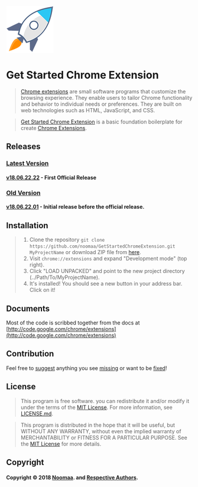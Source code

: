 [![Get Started Chrome Extension](Documents/Logos/GetStartedIcon_128x128.png)](https://github.com/noomaa/GetStartedChromeExtension)

# Get Started Chrome Extension 

> [Chrome extensions](https://github.com/noomaa/GetStartedChromeExtension) are small software programs that customize the browsing experience. They enable users to tailor Chrome functionality and behavior to individual needs or preferences. They are built on web technologies such as HTML, JavaScript, and CSS. 

> [Get Started Chrome Extension](https://github.com/noomaa/GetStartedChromeExtension) is a basic foundation boilerplate for create [Chrome Extensions](https://github.com/noomaa/GetStartedChromeExtension).


## Releases
### [Latest Version](https://github.com/noomaa/GetStartedChromeExtension/releases/latest)
#### [v18.06.22.22](https://github.com/Noomaa/GetStartedChromeExtension/releases/tag/v18.06.22.22) - First Official Release

### [Old Version](https://github.com/noomaa/GetStartedChromeExtension/releases)
#### [v18.06.22.01](https://github.com/Noomaa/GetStartedChromeExtension/releases/tag/v18.06.22.01) - Initial release before the official release.


## Installation
> 1. Clone the repository `git clone https://github.com/noomaa/GetStartedChromeExtension.git MyProjectName` or download ZIP file from [here](https://github.com/noomaa/GetStartedChromeExtension/releases/latest).
> 2. Visit `chrome://extensions` and expand "Development mode" (top right).
> 3. Click "LOAD UNPACKED" and point to the new project directory (../Path/To/MyProjectName).
> 4. It's installed! You should see a new button in your address bar. Click on it!
 
 
 ## Documents
 Most of the code is scribbed together from the docs at [http://code.google.com/chrome/extensions](http://code.google.com/chrome/extensions)


## Contribution
Feel free to [suggest](https://github.com/noomaa/GetStartedChromeExtension/issues) anything you see [missing](https://github.com/noomaa/GetStartedChromeExtension/issues) or want to be [fixed](https://github.com/noomaa/GetStartedChromeExtension/issues)!


## License

> This program is free software. you can redistribute it and/or modify it under the terms of the [MIT License](LICENSE.md). For more information, see [LICENSE.md](LICENSE.md).

> This program is distributed in the hope that it will be useful, but WITHOUT ANY WARRANTY, without even the implied warranty of MERCHANTABILITY or FITNESS FOR A PARTICULAR PURPOSE. See the [MIT License](LICENSE.md) for more details.


## Copyright

#### Copyright © 2018 [Noomaa](https://www.noomaa.lk). and [Respective Authors](https://github.com/noomaa/GetStartedChromeExtension/graphs/contributors).

